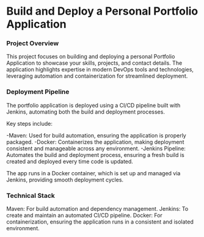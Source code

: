 <h1>Build and Deploy a Personal Portfolio Application</h1>

<h3>Project Overview</h3>
<p>This project focuses on building and deploying a personal Portfolio Application to showcase your skills, projects, and contact details. The application highlights expertise in modern DevOps tools and technologies, leveraging automation and containerization for streamlined deployment.</p>

<h3>Deployment Pipeline</h3>
<p>The portfolio application is deployed using a CI/CD pipeline built with Jenkins, automating both the build and deployment processes.

Key steps include:

-Maven: Used for build automation, ensuring the application is properly packaged.
-Docker: Containerizes the application, making deployment consistent and manageable across any environment.
-Jenkins Pipeline: Automates the build and deployment process, ensuring a fresh build is created and deployed every time code is updated.</p>
<p>The app runs in a Docker container, which is set up and managed via Jenkins, providing smooth deployment cycles.</p>

<h3>Technical Stack</h3>
<p>Maven: For build automation and dependency management.
Jenkins: To create and maintain an automated CI/CD pipeline.
Docker: For containerization, ensuring the application runs in a consistent and isolated environment.</p>
